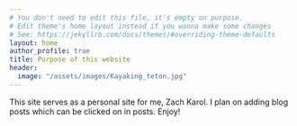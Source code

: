 ```yaml
---
# You don't need to edit this file, it's empty on purpose.
# Edit theme's home layout instead if you wanna make some changes
# See: https://jekyllrb.com/docs/themes/#overriding-theme-defaults
layout: home
author_profile: true
title: Purpose of this website
header: 
  image: "/assets/images/Kayaking_teton.jpg"
---
```




This site serves as a personal site for me, Zach Karol. I plan on adding blog posts which can be clicked on in posts. Enjoy!